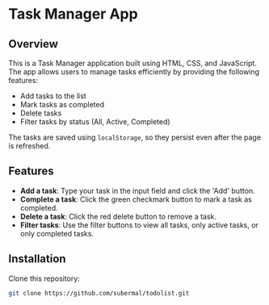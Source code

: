 # Task Manager App

## Overview
This is a Task Manager application built using HTML, CSS, and JavaScript. The app allows users to manage tasks efficiently by providing the following features:

- Add tasks to the list
- Mark tasks as completed
- Delete tasks
- Filter tasks by status (All, Active, Completed)

The tasks are saved using `localStorage`, so they persist even after the page is refreshed.

## Features
- **Add a task**: Type your task in the input field and click the 'Add' button.
- **Complete a task**: Click the green checkmark button to mark a task as completed.
- **Delete a task**: Click the red delete button to remove a task.
- **Filter tasks**: Use the filter buttons to view all tasks, only active tasks, or only completed tasks.

## Installation
Clone this repository:
```bash
git clone https://github.com/subermal/todolist.git
